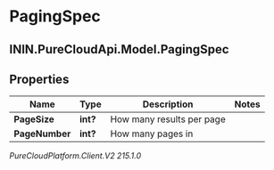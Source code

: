 # PagingSpec

## ININ.PureCloudApi.Model.PagingSpec

## Properties

|Name | Type | Description | Notes|
|------------ | ------------- | ------------- | -------------|
| **PageSize** | **int?** | How many results per page | |
| **PageNumber** | **int?** | How many pages in | |



_PureCloudPlatform.Client.V2 215.1.0_
